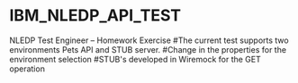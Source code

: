 # IBM_NLEDP_API_TEST
NLEDP Test Engineer – Homework Exercise
#The current test supports two environments Pets API and STUB server.
#Change in the properties for the environment selection
#STUB's developed in Wiremock for the GET operation
